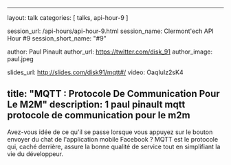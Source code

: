 ---
layout: talk
categories: [ talks, api-hour-9 ]

session_url: /api-hours/api-hour-9.html
session_name: Clermont'ech API Hour &#35;9
session_short_name: "&#35;9"

author: Paul Pinault
author_url: https://twitter.com/disk_91
author_image: paul.jpeg

slides_url: http://slides.com/disk91/mqtt#/
video: OaqIuIz2sK4

title: "MQTT : Protocole De Communication Pour Le M2M"
description: 1 paul pinault mqtt protocole de communication pour le m2m
------

Avez-vous idée de ce qu'il se passe lorsque vous appuyez sur le bouton envoyer
du chat de l'application mobile Facebook ? MQTT est le protocole qui, caché
derrière, assure la bonne qualité de service tout en simplifiant la vie du
développeur.

